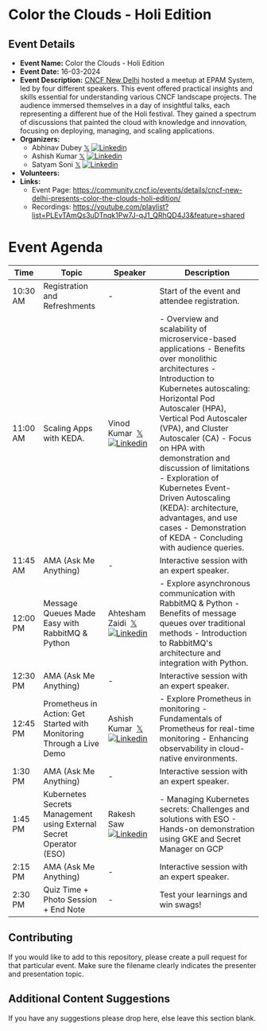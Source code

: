 # Color the Clouds - Holi Edition

## Event Details
* **Event Name:** Color the Clouds - Holi Edition
* **Event Date:** 16-03-2024
* **Event Description:** [CNCF New Delhi](https://community.cncf.io/new-delhi/) hosted a meetup at EPAM System, led by four different speakers. This event offered practical insights and skills essential for understanding various CNCF landscape projects. The audience immersed themselves in a day of insightful talks, each representing a different hue of the Holi festival. They gained a spectrum of discussions that painted the cloud with knowledge and innovation, focusing on deploying, managing, and scaling applications.
* **Organizers:** 
    * Abhinav Dubey&nbsp;[𝕏](https://twitter.com/abhinavd26)&nbsp;[![Linkedin](https://i.stack.imgur.com/gVE0j.png)](https://www.linkedin.com/in/abhinavd26/)
    * Ashish Kumar&nbsp;[𝕏](https://twitter.com/kr_ashish99)&nbsp;[![Linkedin](https://i.stack.imgur.com/gVE0j.png)](https://www.linkedin.com/in/ashishkumar99/)
    * Satyam Soni&nbsp;[𝕏](https://twitter.com/satyampsoni)&nbsp;[![Linkedin](https://i.stack.imgur.com/gVE0j.png)](https://www.linkedin.com/in/satyampsoni/)
* **Volunteers:**
* **Links:** 
    * Event Page: https://community.cncf.io/events/details/cncf-new-delhi-presents-color-the-clouds-holi-edition/
    * Recordings: https://youtube.com/playlist?list=PLEvTAmQs3uDTnqk1Pw7J-qJ1_QRhQD4J3&feature=shared
  
# Event Agenda

| Time     | Topic                                      | Speaker          | Description                                                                                             |
|----------|--------------------------------------------|------------------|---------------------------------------------------------------------------------------------------------|
| 10:30 AM  | Registration and Refreshments             | -                | Start of the event and attendee registration.                                                           |
| 11:00 AM  | Scaling Apps with KEDA.                   | Vinod Kumar &nbsp;[𝕏](https://twitter.com/vinod827)&nbsp;[![Linkedin](https://i.stack.imgur.com/gVE0j.png)](https://www.linkedin.com/in/vinod827/)   | - Overview and scalability of microservice-based applications - Benefits over monolithic architectures - Introduction to Kubernetes autoscaling: Horizontal Pod Autoscaler (HPA), Vertical Pod Autoscaler (VPA), and Cluster Autoscaler (CA) - Focus on HPA with demonstration and discussion of limitations - Exploration of Kubernetes Event-Driven Autoscaling (KEDA): architecture, advantages, and use cases - Demonstration of KEDA - Concluding with audience queries. |
| 11:45 AM | AMA (Ask Me Anything)                      | -                | Interactive session with an expert speaker.                                                             |
| 12:00 PM | Message Queues Made Easy with RabbitMQ & Python       | Ahtesham Zaidi &nbsp;[𝕏](https://twitter.com/SAZaidi07)&nbsp;[![Linkedin](https://i.stack.imgur.com/gVE0j.png)](https://www.linkedin.com/in/ahtesham-zaidi/)     | - Explore asynchronous communication with RabbitMQ & Python - Benefits of message queues over traditional methods - Introduction to RabbitMQ's architecture and integration with Python. |
| 12:30 PM | AMA (Ask Me Anything)                      | -                | Interactive session with an expert speaker.                                                             |
| 12:45 PM | Prometheus in Action: Get Started with Monitoring Through a Live Demo     | Ashish Kumar &nbsp;[𝕏](https://twitter.com/kr_ashish99)&nbsp;[![Linkedin](https://i.stack.imgur.com/gVE0j.png)](https://www.linkedin.com/in/ashishkumar99/)    | - Explore Prometheus in monitoring - Fundamentals of Prometheus for real-time monitoring - Enhancing observability in cloud-native environments. |
| 1:30 PM  | AMA (Ask Me Anything)                      | -                | Interactive session with an expert speaker.                                                             |
| 1:45 PM  | Kubernetes Secrets Management using External Secret Operator (ESO) | Rakesh Saw &nbsp;[![Linkedin](https://i.stack.imgur.com/gVE0j.png)](https://www.linkedin.com/in/rakeshsaw/) | - Managing Kubernetes secrets: Challenges and solutions with ESO - Hands-on demonstration using GKE and Secret Manager on GCP |
| 2:15 PM  | AMA (Ask Me Anything)                      | -                | Interactive session with an expert speaker.                                                             |
| 2:30 PM  | Quiz Time + Photo Session + End Note       | -                | Test your learnings and win swags!                                                                      |

## Contributing
If you would like to add to this repository, please create a pull request for that particular event. Make sure the filename clearly indicates the presenter and presentation topic.

## Additional Content Suggestions
If you have any suggestions please drop here, else leave this section blank.
